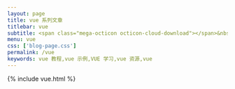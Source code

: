 ```yaml
---
layout: page
title: vue 系列文章
titlebar: vue
subtitle: <span class="mega-octicon octicon-cloud-download"></span>&nbsp;&nbsp;
menu: vue
css: ['blog-page.css']
permalink: /vue
keywords: vue 教程,vue 示例,VUE 学习,vue 资源,vue
---
```


{% include vue.html %}